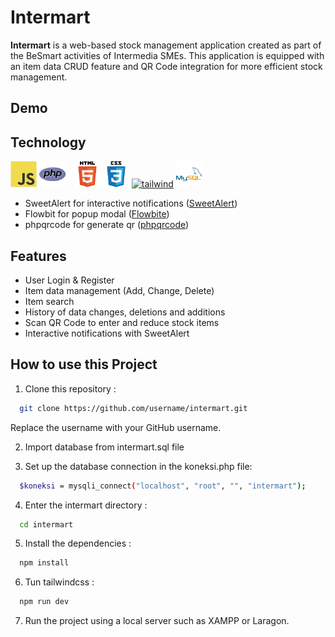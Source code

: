 
# Intermart 

**Intermart** is a web-based stock management application created as part of the BeSmart activities of Intermedia SMEs. This application is equipped with an item data CRUD feature and QR Code integration for more efficient stock management.


## Demo




## Technology
<p><a target="_blank" href="https://raw.githubusercontent.com/devicons/devicon/master/icons/javascript/javascript-original.svg" style="display: inline-block;"><img src="https://raw.githubusercontent.com/devicons/devicon/master/icons/javascript/javascript-original.svg" alt="javascript" width="42" height="42" /></a>
<a target="_blank" href="https://raw.githubusercontent.com/devicons/devicon/master/icons/php/php-original.svg" style="display: inline-block;"><img src="https://raw.githubusercontent.com/devicons/devicon/master/icons/php/php-original.svg" alt="php" width="42" height="42"/></a>
<a target="_blank" href="https://raw.githubusercontent.com/devicons/devicon/master/icons/html5/html5-original-wordmark.svg" style="display: inline-block;"><img src="https://raw.githubusercontent.com/devicons/devicon/master/icons/html5/html5-original-wordmark.svg" alt="html5" width="42" height="42"  style="margin-left:10px;"/></a>
<a target="_blank" href="https://raw.githubusercontent.com/devicons/devicon/master/icons/css3/css3-original-wordmark.svg" style="display: inline-block;"><img src="https://raw.githubusercontent.com/devicons/devicon/master/icons/css3/css3-original-wordmark.svg" alt="css3" width="42" height="42" /></a>
<a target="_blank" href="https://www.vectorlogo.zone/logos/tailwindcss/tailwindcss-icon.svg" style="display: inline-block;"><img src="https://www.vectorlogo.zone/logos/tailwindcss/tailwindcss-icon.svg" alt="tailwind" width="42" height="42" /></a>
<a target="_blank" href="https://raw.githubusercontent.com/devicons/devicon/master/icons/mysql/mysql-original-wordmark.svg" style="display: inline-block;"><img src="https://raw.githubusercontent.com/devicons/devicon/master/icons/mysql/mysql-original-wordmark.svg" alt="mysql" width="42" height="42" /></a></p>

- SweetAlert for interactive notifications  ([SweetAlert](https://sweetalert2.github.io/))
- Flowbit for popup modal ([Flowbite](https://flowbite.com/))
- phpqrcode for generate qr ([phpqrcode](https://sourceforge.net/projects/phpqrcode/))

## Features
- User Login & Register
- Item data management (Add, Change, Delete)
- Item search
- History of data changes, deletions and additions
- Scan QR Code to enter and reduce stock items
- Interactive notifications with SweetAlert


## How to use this Project

1. Clone this repository :

```bash
  git clone https://github.com/username/intermart.git
```
Replace the username with your GitHub username.

2. Import database from intermart.sql file

3. Set up the database connection in the koneksi.php file:

```bash
  $koneksi = mysqli_connect("localhost", "root", "", "intermart");
```

4. Enter the intermart directory :
```bash
  cd intermart
```

5. Install the dependencies :
```bash
  npm install
```

6. Tun tailwindcss :
```bash
  npm run dev
```

7. Run the project using a local server such as XAMPP or Laragon.

    
